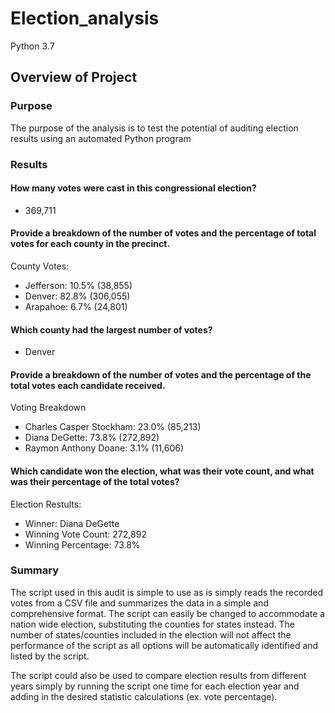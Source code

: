 # Election_analysis
Python 3.7

## Overview of Project

### Purpose
The purpose of the analysis is to test the potential of auditing election results using an automated Python program

### Results

#### How many votes were cast in this congressional election?
- 369,711

#### Provide a breakdown of the number of votes and the percentage of total votes for each county in the precinct.
County Votes:
- Jefferson: 10.5% (38,855)
- Denver: 82.8% (306,055)
- Arapahoe: 6.7% (24,801)

#### Which county had the largest number of votes?
- Denver
#### Provide a breakdown of the number of votes and the percentage of the total votes each candidate received.
Voting Breakdown
- Charles Casper Stockham: 23.0% (85,213)
- Diana DeGette: 73.8% (272,892)
- Raymon Anthony Doane: 3.1% (11,606)
#### Which candidate won the election, what was their vote count, and what was their percentage of the total votes?
Election Restults:
- Winner: Diana DeGette
- Winning Vote Count: 272,892
- Winning Percentage: 73.8%

### Summary
The script used in this audit is simple to use as is simply reads the recorded votes from a CSV file and summarizes the data in a simple and comprehensive format. The script can easily be changed to accommodate a nation wide election, substituting the counties for states instead. The number of states/counties included in the election will not affect the performance of the script as all options will be automatically identified and listed by the script.  

The script could also be used to compare election results from different years simply by running the script one time for each election year and adding in the desired statistic calculations (ex. vote percentage).

